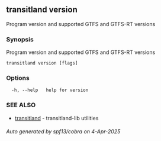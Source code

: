 ## transitland version

Program version and supported GTFS and GTFS-RT versions

### Synopsis

Program version and supported GTFS and GTFS-RT versions



```
transitland version [flags]
```

### Options

```
  -h, --help   help for version
```

### SEE ALSO

* [transitland](transitland.md)	 - transitland-lib utilities

###### Auto generated by spf13/cobra on 4-Apr-2025
